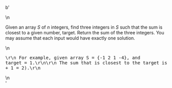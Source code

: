 b'<div class="question-description">\n<p><p>Given an array <i>S</i> of <i>n</i> integers, find three integers in <i>S</i> such that the sum is closest to a given number, target. Return the sum of the three integers. You may assume that each input would have exactly one solution.</p>\n<pre>\r\n    For example, given array S = {-1 2 1 -4}, and target = 1.\r\n\r\n    The sum that is closest to the target is 2. (-1 + 2 + 1 = 2).\r\n</pre></p>\n</div>'